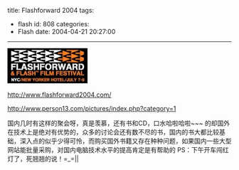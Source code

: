 title: Flashforward 2004
tags:
  - flash
id: 808
categories:
  - Flash
date: 2004-04-21 20:27:00
---
![Flashforward 2004](/images/2004/04/21_12734.jpg)

http://www.flashforward2004.com/

http://www.person13.com/pictures/index.php?category=1

国内几时有这样的聚会呀，真是羡慕，还有书和CD，口水哈啦哈啦~~~ 的却国外在技术上是绝对有优势的，众多的讨论会还有数不尽的书，国内的书大都比较基础，深入点的似乎少得可怜，而购买国外书籍又存在种种问题，如果国内一些大型网站能批量采购，对国内电脑技术水平的提高肯定是有帮助的 PS：下午开车闯红灯了，死翘翘的说！=_=||